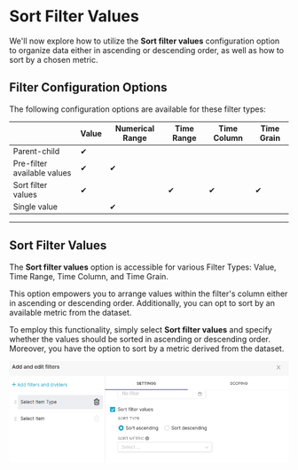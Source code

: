 # Sort Filter Values

We'll now explore how to utilize the **Sort filter values** configuration option to organize data either in ascending or descending order, as well as how to sort by a chosen metric.

## **Filter Configuration Options**

The following configuration options are available for these filter types:

|  | Value | Numerical Range | Time Range | Time Column | Time Grain |
| --- | --- | --- | --- | --- | --- |
| Parent-child | ✔ |  |  |  |  |
| Pre-filter available values| ✔ | ✔ |  |  |  |
| Sort filter values | ✔ |  | ✔ | ✔ | ✔ |
| Single value |  | ✔ |  |  |  |

---

## **Sort Filter Values**

The **Sort filter values** option is accessible for various Filter Types: Value, Time Range, Time Column, and Time Grain.

This option empowers you to arrange values within the filter's column either in ascending or descending order. Additionally, you can opt to sort by an available metric from the dataset.

To employ this functionality, simply select **Sort filter values** and specify whether the values should be sorted in ascending or descending order. Moreover, you have the option to sort by a metric derived from the dataset.

<p align="center">
  <img src="/interfaces/superset/dashboard_filtering/sort_filter/Untitled%20(10).png" alt="Your Image Description" />
</p>